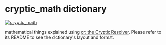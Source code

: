 # cryptic_math dictionary

[![cryptic_math](https://github.com/cryptic-resolver/cryptic_math/workflows/Test-Dict/badge.svg)](https://github.com/cryptic-resolver/cryptic_math/actions/workflows/test.yml)

mathematical things explained using [cr: the Cryptic Resolver](https://github.com/cryptic-resolver/cr.rb). Please refer to its README to see the dictionary's layout and format.

<br>
